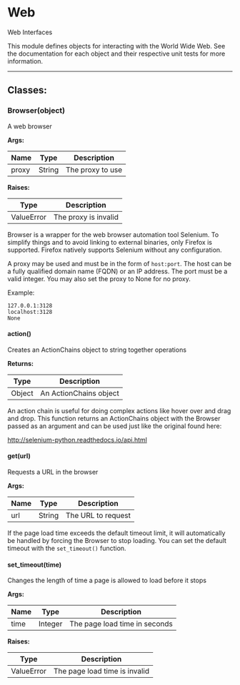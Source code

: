 Web
===

Web Interfaces

This module defines objects for interacting with the World Wide Web. See the
documentation for each object and their respective unit tests for more
information.

- - - - - - - - - - - - - - - - - - - - - - - - - - - - - - - - - - - - - - - -

**Classes:**
------------

### Browser(object)

A web browser

**Args:**

| Name  |  Type  |   Description    |
|-------|--------|------------------|
| proxy | String | The proxy to use |

**Raises:**

|    Type    |     Description      |
|------------|----------------------|
| ValueError | The proxy is invalid |

Browser is a wrapper for the web browser automation tool Selenium. To
simplify things and to avoid linking to external binaries, only Firefox
is supported. Firefox natively supports Selenium without any configuration.

A proxy may be used and must be in the form of `host:port`. The host
can be a fully qualified domain name (FQDN) or an IP address. The port
must be a valid integer. You may also set the proxy to None for no proxy.

Example:

	127.0.0.1:3128
	localhost:3128
	None

#### action()

Creates an ActionChains object to string together operations

**Returns:**

|  Type  |      Description       |
|--------|------------------------|
| Object | An ActionChains object |

An action chain is useful for doing complex actions like hover over
and drag and drop. This function returns an ActionChains object with
the Browser passed as an argument and can be used just like the
original found here:

http://selenium-python.readthedocs.io/api.html

#### get(url)

Requests a URL in the browser

**Args:**

| Name |  Type  |    Description     |
|------|--------|--------------------|
| url  | String | The URL to request |

If the page load time exceeds the default timeout limit, it will
automatically be handled by forcing the Browser to stop loading.
You can set the default timeout with the `set_timeout()` function.

#### set_timeout(time)

Changes the length of time a page is allowed to load before it stops

**Args:**

| Name |  Type   |          Description          |
|------|---------|-------------------------------|
| time | Integer | The page load time in seconds |

**Raises:**

|    Type    |          Description          |
|------------|-------------------------------|
| ValueError | The page load time is invalid |
